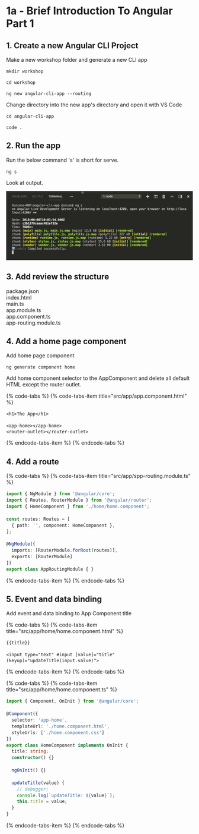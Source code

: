 # 1a -  Brief Introduction To Angular Part 1

## 1. Create a new Angular CLI Project

Make a new workshop folder and generate a new CLI app

```text
mkdir workshop
```

```text
cd workshop
```

```text
ng new angular-cli-app --routing
```

Change directory into the new app's directory and open it with VS Code

```text
cd angular-cli-app
```

```text
code .
```

## 2. Run the app

Run the below command 's' is short for serve.

```text
ng s
```

Look at output.

![Bundled javascript files added to index.html dynamically](../.gitbook/assets/image%20%281%29.png)

## 3.  Add review the structure

package.json  
index.html  
main.ts  
app.module.ts  
app.component.ts  
app-routing.module.ts

## 4. Add a home page component

Add home page component

```text
ng generate component home
```

Add home component selector to the AppComponent and delete all default HTML except the router outlet.

{% code-tabs %}
{% code-tabs-item title="src/app/app.component.html" %}
```markup
<h1>The App</h1>

<app-home></app-home>
<router-outlet></router-outlet>
```
{% endcode-tabs-item %}
{% endcode-tabs %}

## 4. Add a route

{% code-tabs %}
{% code-tabs-item title="src/app/spp-routing.module.ts" %}
```typescript
import { NgModule } from '@angular/core';
import { Routes, RouterModule } from '@angular/router';
import { HomeComponent } from './home/home.component';

const routes: Routes = [
  { path: '', component: HomeComponent },
];

@NgModule({
  imports: [RouterModule.forRoot(routes)],
  exports: [RouterModule]
})
export class AppRoutingModule { } 
```
{% endcode-tabs-item %}
{% endcode-tabs %}

## 5. Event and data binding  

Add event and data binding to App Component title

{% code-tabs %}
{% code-tabs-item title="src/app/home/home.component.html" %}
```markup
{{title}}

<input type="text" #input [value]="title" (keyup)="updateTitle(input.value)">

```
{% endcode-tabs-item %}
{% endcode-tabs %}

{% code-tabs %}
{% code-tabs-item title="src/app/home/home.component.ts" %}
```typescript
import { Component, OnInit } from '@angular/core';

@Component({
  selector: 'app-home',
  templateUrl: './home.component.html',
  styleUrls: ['./home.component.css']
})
export class HomeComponent implements OnInit {
  title: string;
  constructor() {}

  ngOnInit() {}

  updateTitle(value) {
    // debugger;
    console.log(`updateTitle: ${value}`);
    this.title = value;
  }
}

```
{% endcode-tabs-item %}
{% endcode-tabs %}



